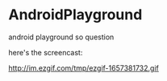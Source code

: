 # AndroidPlayground
android playground so question

here's the screencast:

http://im.ezgif.com/tmp/ezgif-1657381732.gif
